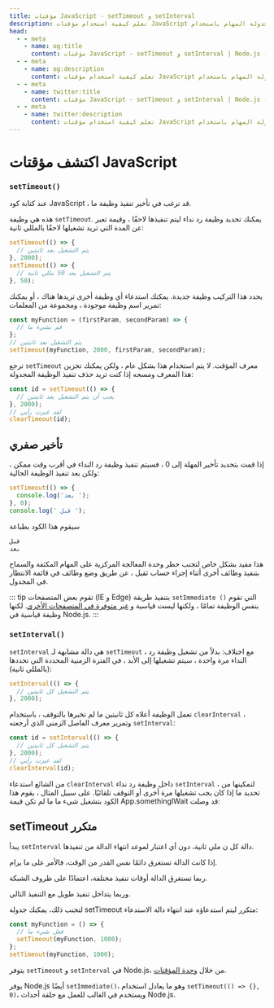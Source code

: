 ```yaml
---
title: مؤقتات JavaScript - setTimeout و setInterval
description: تعلم كيفية استخدام مؤقتات JavaScript لتأخير تنفيذ الدوال وجدولة المهام باستخدام setTimeout و setInterval.
head:
  - - meta
    - name: og:title
      content: مؤقتات JavaScript - setTimeout و setInterval | Node.js - iDoc.dev
  - - meta
    - name: og:description
      content: تعلم كيفية استخدام مؤقتات JavaScript لتأخير تنفيذ الدوال وجدولة المهام باستخدام setTimeout و setInterval.
  - - meta
    - name: twitter:title
      content: مؤقتات JavaScript - setTimeout و setInterval | Node.js - iDoc.dev
  - - meta
    - name: twitter:description
      content: تعلم كيفية استخدام مؤقتات JavaScript لتأخير تنفيذ الدوال وجدولة المهام باستخدام setTimeout و setInterval.
---
```



# اكتشف مؤقتات JavaScript

### `setTimeout()`

عند كتابة كود JavaScript ، قد ترغب في تأخير تنفيذ وظيفة ما.

هذه هي وظيفة `setTimeout`. يمكنك تحديد وظيفة رد نداء ليتم تنفيذها لاحقًا ، وقيمة تعبر عن المدة التي تريد تشغيلها لاحقًا بالمللي ثانية:

```js
setTimeout(() => {
  // يتم التشغيل بعد ثانيتين
}, 2000);
setTimeout(() => {
  // يتم التشغيل بعد 50 مللي ثانية
}, 50);
```

يحدد هذا التركيب وظيفة جديدة. يمكنك استدعاء أي وظيفة أخرى تريدها هناك ، أو يمكنك تمرير اسم وظيفة موجودة ، ومجموعة من المعلمات:

```js
const myFunction = (firstParam, secondParam) => {
  // قم بشيء ما
};
// يتم التشغيل بعد ثانيتين
setTimeout(myFunction, 2000, firstParam, secondParam);
```

ترجع `setTimeout` معرف المؤقت. لا يتم استخدام هذا بشكل عام ، ولكن يمكنك تخزين هذا المعرف ومسحه إذا كنت تريد حذف تنفيذ الوظيفة المجدولة:

```js
const id = setTimeout(() => {
  // يجب أن يتم التشغيل بعد ثانيتين
}, 2000);
// لقد غيرت رأيي
clearTimeout(id);
```

## تأخير صفري

إذا قمت بتحديد تأخير المهلة إلى 0 ، فسيتم تنفيذ وظيفة رد النداء في أقرب وقت ممكن ، ولكن بعد تنفيذ الوظيفة الحالية:

```js
setTimeout(() => {
  console.log('بعد ');
}, 0);
console.log(' قبل ');
```

سيقوم هذا الكود بطباعة

```bash
قبل
بعد
```

هذا مفيد بشكل خاص لتجنب حظر وحدة المعالجة المركزية على المهام المكثفة والسماح بتنفيذ وظائف أخرى أثناء إجراء حساب ثقيل ، عن طريق وضع وظائف في قائمة الانتظار في المجدول.

::: tip
تقوم بعض المتصفحات (IE و Edge) بتنفيذ طريقة `setImmediate ()` التي تقوم بنفس الوظيفة تمامًا ، ولكنها ليست قياسية و [غير متوفرة في المتصفحات الأخرى](https://caniuse.com/#feat=setimmediate). لكنها وظيفة قياسية في Node.js.
:::

### `setInterval()`

`setInterval` هي دالة مشابهة لـ `setTimeout` ، مع اختلاف: بدلاً من تشغيل وظيفة رد النداء مرة واحدة ، سيتم تشغيلها إلى الأبد ، في الفترة الزمنية المحددة التي تحددها (بالمللي ثانية):

```js
setInterval(() => {
  // يتم التشغيل كل ثانيتين
}, 2000);
```

تعمل الوظيفة أعلاه كل ثانيتين ما لم تخبرها بالتوقف ، باستخدام `clearInterval` ، وتمرير معرف الفاصل الزمني الذي أرجعته `setInterval`:

```js
const id = setInterval(() => {
  // يتم التشغيل كل ثانيتين
}, 2000);
// لقد غيرت رأيي
clearInterval(id);
```

من الشائع استدعاء `clearInterval` داخل وظيفة رد نداء `setInterval` ، لتمكينها من تحديد ما إذا كان يجب تشغيلها مرة أخرى أو التوقف تلقائيًا. على سبيل المثال ، يقوم هذا الكود بتشغيل شيء ما ما لم تكن قيمة App.somethingIWait قد وصلت:


## setTimeout متكرر

يبدأ `setInterval` دالة كل ن ملي ثانية، دون أي اعتبار لموعد انتهاء الدالة من تنفيذها.

إذا كانت الدالة تستغرق دائمًا نفس القدر من الوقت، فالأمر على ما يرام.

ربما تستغرق الدالة أوقات تنفيذ مختلفة، اعتمادًا على ظروف الشبكة.

وربما يتداخل تنفيذ طويل مع التنفيذ التالي.

لتجنب ذلك، يمكنك جدولة setTimeout متكرر ليتم استدعاؤه عند انتهاء دالة الاستدعاء:

```js
const myFunction = () => {
  // فعل شيء ما
  setTimeout(myFunction, 1000);
};
setTimeout(myFunction, 1000);
```

يتوفر `setTimeout` و `setInterval` في Node.js، من خلال [وحدة المؤقتات](/ar/nodejs/api/timers).

يوفر Node.js أيضًا `setImmediate()`، وهو ما يعادل استخدام `setTimeout(() => {}, 0)`، ويستخدم في الغالب للعمل مع حلقة أحداث Node.js.

